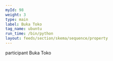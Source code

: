 ```yaml
---
myId: 98
weight: 3
type: main
label: Buka Toko
tag_name: ubuntu
run_time: /bin/python
layout: feeds/section/skema/sequence/property
---
```

participant Buka Toko
